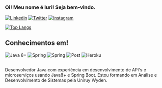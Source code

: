 ### Oi! Meu nome é Iuri! Seja bem-vindo.

[![Linkedin](https://img.shields.io/badge/LinkedIn-0077B5?style=for-the-badge&logo=linkedin&logoColor=white)](https://www.linkedin.com/in/deviuri/) [![Twitter](https://img.shields.io/badge/Twitter-1DA1F2?style=for-the-badge&logo=twitter&logoColor=white)](https://twitter.com/yuriwtt)
[![Instagram](https://img.shields.io/badge/Instagram-E4405F?style=for-the-badge&logo=instagram&logoColor=white)](https://instagram.com/yuriwtt)

[![Top Langs](https://github-readme-stats.vercel.app/api/top-langs/?username=deviuri)](https://github.com/anuraghazra/github-readme-stats)

## Conhecimentos em!
<div>
<img align="center" alt="Java 8+" src="https://img.shields.io/badge/Java-ED8B00?style=for-the-badge&logo=openjdk&logoColor=white" />
<img align="center" alt="Spring" src="https://img.shields.io/badge/Spring-6DB33F?style=for-the-badge&logo=spring&logoColor=white" />
 <img align="center" alt="Spring" src="https://img.shields.io/badge/MySQL-00000F?style=for-the-badge&logo=mysql&logoColor=white" />
<img align="center" alt="Post" src="https://img.shields.io/badge/PostgreSQL-316192?style=for-the-badge&logo=postgresql&logoColor=white" />
<img align="center" alt="Heroku" src="https://img.shields.io/badge/Heroku-430098?style=for-the-badge&logo=heroku&logoColor=white" />
</div><br/>

Desenvolvedor Java com experiência em desenvolvimento de API's e microserviços usando Java8+ e Spring Boot. Estou formando em Análise e Desenvolvimento de Sistemas pela Uniruy Wyden.
